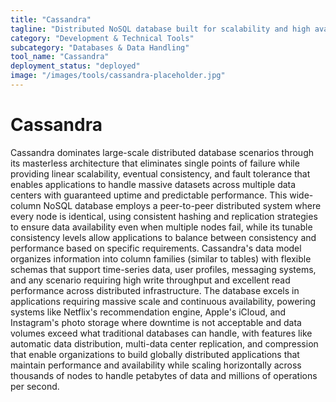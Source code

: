 ```yaml
---
title: "Cassandra"
tagline: "Distributed NoSQL database built for scalability and high availability"
category: "Development & Technical Tools"
subcategory: "Databases & Data Handling"
tool_name: "Cassandra"
deployment_status: "deployed"
image: "/images/tools/cassandra-placeholder.jpg"
---
```


# Cassandra

Cassandra dominates large-scale distributed database scenarios through its masterless architecture that eliminates single points of failure while providing linear scalability, eventual consistency, and fault tolerance that enables applications to handle massive datasets across multiple data centers with guaranteed uptime and predictable performance. This wide-column NoSQL database employs a peer-to-peer distributed system where every node is identical, using consistent hashing and replication strategies to ensure data availability even when multiple nodes fail, while its tunable consistency levels allow applications to balance between consistency and performance based on specific requirements. Cassandra's data model organizes information into column families (similar to tables) with flexible schemas that support time-series data, user profiles, messaging systems, and any scenario requiring high write throughput and excellent read performance across distributed infrastructure. The database excels in applications requiring massive scale and continuous availability, powering systems like Netflix's recommendation engine, Apple's iCloud, and Instagram's photo storage where downtime is not acceptable and data volumes exceed what traditional databases can handle, with features like automatic data distribution, multi-data center replication, and compression that enable organizations to build globally distributed applications that maintain performance and availability while scaling horizontally across thousands of nodes to handle petabytes of data and millions of operations per second.
